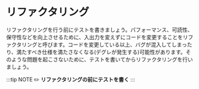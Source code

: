 # リファクタリング
リファクタリングを行う前にテストを書きましょう。パフォーマンス、可読性、保守性などを向上させるために、入出力を変えずにコードを変更することをリファクタリングと呼びます。コードを変更している以上、バグが混入してしまったり、満たすべき仕様を満たさなくなる(デグレが発生する)可能性があります。そのような問題を起こさないために、テストを書いてからリファクタリングを行いましょう。

:::tip NOTE
:pencil2: **リファクタリングの前にテストを書く**
:::
